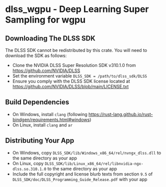 # dlss_wgpu - Deep Learning Super Sampling for wgpu

## Downloading The DLSS SDK
The DLSS SDK cannot be redistributed by this crate. You will need to download the SDK as follows:
* Clone the NVIDIA DLSS Super Resolution SDK v310.1.0 from https://github.com/NVIDIA/DLSS
* Set the environment variable `DLSS_SDK = /path/to/dlss_sdk/DLSS`
* Ensure you comply with the DLSS SDK license located at https://github.com/NVIDIA/DLSS/blob/main/LICENSE.txt

## Build Dependencies
* On Windows, install `clang` (following https://rust-lang.github.io/rust-bindgen/requirements.html#windows)
* On Linux, install `clang` and `ar`

## Distributing Your App
* On Windows, copy `DLSS_SDK/lib/Windows_x86_64/rel/nvngx_dlss.dll` to the same directory as your app
* On Linux, copy `DLSS_SDK/lib/Linux_x86_64/rel/libnvidia-ngx-dlss.so.310.1.0` to the same directory as your app
* Include the full copyright and license blurb texts from section `9.5` of `DLSS_SDK/doc/DLSS_Programming_Guide_Release.pdf` with your app
